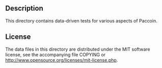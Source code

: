 Description
------------

This directory contains data-driven tests for various aspects of Paccoin.

License
--------

The data files in this directory are distributed under the MIT software
license, see the accompanying file COPYING or
http://www.opensource.org/licenses/mit-license.php.

